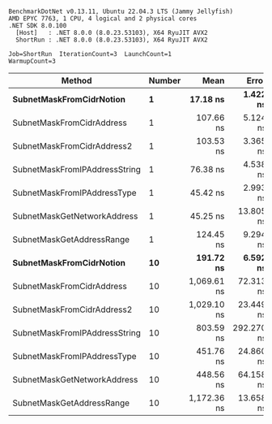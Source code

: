 ```

BenchmarkDotNet v0.13.11, Ubuntu 22.04.3 LTS (Jammy Jellyfish)
AMD EPYC 7763, 1 CPU, 4 logical and 2 physical cores
.NET SDK 8.0.100
  [Host]   : .NET 8.0.0 (8.0.23.53103), X64 RyuJIT AVX2
  ShortRun : .NET 8.0.0 (8.0.23.53103), X64 RyuJIT AVX2

Job=ShortRun  IterationCount=3  LaunchCount=1  
WarmupCount=3  

```
| Method                        | Number | Mean        | Error      | StdDev    | Min         | Max         | Gen0   | Allocated |
|------------------------------ |------- |------------:|-----------:|----------:|------------:|------------:|-------:|----------:|
| **SubnetMaskFromCidrNotion**      | **1**      |    **17.18 ns** |   **1.422 ns** |  **0.078 ns** |    **17.14 ns** |    **17.27 ns** | **0.0007** |      **56 B** |
| SubnetMaskFromCidrAddress     | 1      |   107.66 ns |   5.124 ns |  0.281 ns |   107.48 ns |   107.99 ns | 0.0013 |     112 B |
| SubnetMaskFromCidrAddress2    | 1      |   103.53 ns |   3.365 ns |  0.184 ns |   103.32 ns |   103.65 ns | 0.0013 |     112 B |
| SubnetMaskFromIPAddressString | 1      |    76.38 ns |   4.538 ns |  0.249 ns |    76.21 ns |    76.66 ns | 0.0006 |      56 B |
| SubnetMaskFromIPAddressType   | 1      |    45.42 ns |   2.993 ns |  0.164 ns |    45.32 ns |    45.61 ns | 0.0010 |      88 B |
| SubnetMaskGetNetworkAddress   | 1      |    45.25 ns |  13.805 ns |  0.757 ns |    44.62 ns |    46.09 ns | 0.0007 |      56 B |
| SubnetMaskGetAddressRange     | 1      |   124.45 ns |   9.294 ns |  0.509 ns |   123.86 ns |   124.80 ns | 0.0019 |     168 B |
| **SubnetMaskFromCidrNotion**      | **10**     |   **191.72 ns** |   **6.592 ns** |  **0.361 ns** |   **191.37 ns** |   **192.09 ns** | **0.0067** |     **560 B** |
| SubnetMaskFromCidrAddress     | 10     | 1,069.61 ns |  72.313 ns |  3.964 ns | 1,066.40 ns | 1,074.04 ns | 0.0134 |    1120 B |
| SubnetMaskFromCidrAddress2    | 10     | 1,029.10 ns |  23.449 ns |  1.285 ns | 1,028.28 ns | 1,030.59 ns | 0.0134 |    1120 B |
| SubnetMaskFromIPAddressString | 10     |   803.59 ns | 292.270 ns | 16.020 ns |   792.51 ns |   821.96 ns | 0.0067 |     560 B |
| SubnetMaskFromIPAddressType   | 10     |   451.76 ns |  24.860 ns |  1.363 ns |   450.68 ns |   453.29 ns | 0.0105 |     880 B |
| SubnetMaskGetNetworkAddress   | 10     |   448.56 ns |  64.158 ns |  3.517 ns |   446.40 ns |   452.61 ns | 0.0067 |     560 B |
| SubnetMaskGetAddressRange     | 10     | 1,172.36 ns |  13.658 ns |  0.749 ns | 1,171.51 ns | 1,172.88 ns | 0.0191 |    1680 B |
